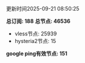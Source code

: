 更新时间2025-09-21 08:50:25

**总订阅: 188**
**总节点: 46536**
- vless节点: 25939
- hysteria2节点: 15

**google ping有效节点: 151**
